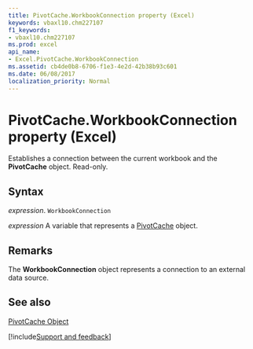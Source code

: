 ```yaml
---
title: PivotCache.WorkbookConnection property (Excel)
keywords: vbaxl10.chm227107
f1_keywords:
- vbaxl10.chm227107
ms.prod: excel
api_name:
- Excel.PivotCache.WorkbookConnection
ms.assetid: cb4de0b8-6706-f1e3-4e2d-42b38b93c601
ms.date: 06/08/2017
localization_priority: Normal
---
```



# PivotCache.WorkbookConnection property (Excel)

Establishes a connection between the current workbook and the  **PivotCache** object. Read-only.


## Syntax

_expression_. `WorkbookConnection`

_expression_ A variable that represents a [PivotCache](Excel.PivotCache.md) object.


## Remarks

The  **WorkbookConnection** object represents a connection to an external data source.


## See also


[PivotCache Object](Excel.PivotCache.md)

[!include[Support and feedback](~/includes/feedback-boilerplate.md)]
